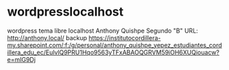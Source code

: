 # wordpresslocalhost
wordpress tema libre localhost 
Anthony Quishpe 
Segundo "B"
URL: http://anthony.local/
backup https://institutocordillera-my.sharepoint.com/:f:/g/personal/anthony_quishpe_yepez_estudiantes_cordillera_edu_ec/EulvlQ9PRU1Hqo9563yTFxABAOQGRVM59iOH6XUQiouacw?e=mIG9Dj
